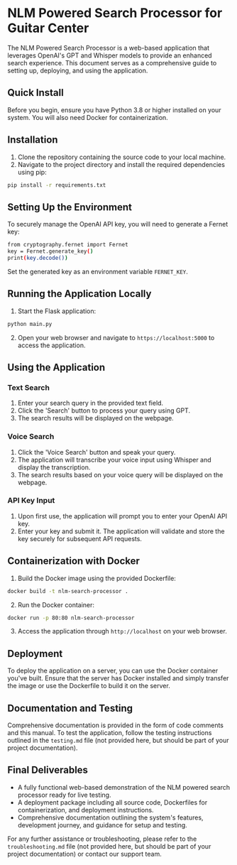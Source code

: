 # NLM Powered Search Processor for Guitar Center

The NLM Powered Search Processor is a web-based application that leverages OpenAI's GPT and Whisper models to provide an enhanced search experience. This document serves as a comprehensive guide to setting up, deploying, and using the application.

## Quick Install

Before you begin, ensure you have Python 3.8 or higher installed on your system. You will also need Docker for containerization.

## Installation

1. Clone the repository containing the source code to your local machine.
2. Navigate to the project directory and install the required dependencies using pip:

```bash
pip install -r requirements.txt
```

## Setting Up the Environment

To securely manage the OpenAI API key, you will need to generate a Fernet key:

```bash
from cryptography.fernet import Fernet
key = Fernet.generate_key()
print(key.decode())
```

Set the generated key as an environment variable `FERNET_KEY`.

## Running the Application Locally

1. Start the Flask application:

```bash
python main.py
```

2. Open your web browser and navigate to `https://localhost:5000` to access the application.

## Using the Application

### Text Search

1. Enter your search query in the provided text field.
2. Click the 'Search' button to process your query using GPT.
3. The search results will be displayed on the webpage.

### Voice Search

1. Click the 'Voice Search' button and speak your query.
2. The application will transcribe your voice input using Whisper and display the transcription.
3. The search results based on your voice query will be displayed on the webpage.

### API Key Input

1. Upon first use, the application will prompt you to enter your OpenAI API key.
2. Enter your key and submit it. The application will validate and store the key securely for subsequent API requests.

## Containerization with Docker

1. Build the Docker image using the provided Dockerfile:

```bash
docker build -t nlm-search-processor .
```

2. Run the Docker container:

```bash
docker run -p 80:80 nlm-search-processor
```

3. Access the application through `http://localhost` on your web browser.

## Deployment

To deploy the application on a server, you can use the Docker container you've built. Ensure that the server has Docker installed and simply transfer the image or use the Dockerfile to build it on the server.

## Documentation and Testing

Comprehensive documentation is provided in the form of code comments and this manual. To test the application, follow the testing instructions outlined in the `testing.md` file (not provided here, but should be part of your project documentation).

## Final Deliverables

- A fully functional web-based demonstration of the NLM powered search processor ready for live testing.
- A deployment package including all source code, Dockerfiles for containerization, and deployment instructions.
- Comprehensive documentation outlining the system's features, development journey, and guidance for setup and testing.

For any further assistance or troubleshooting, please refer to the `troubleshooting.md` file (not provided here, but should be part of your project documentation) or contact our support team.
